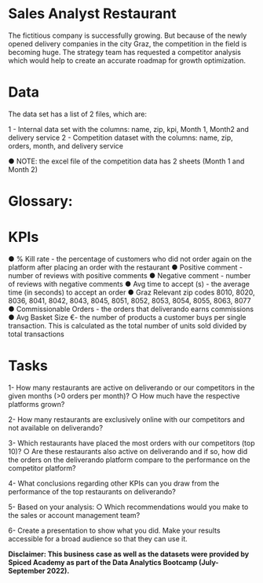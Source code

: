 # Sales Analyst Restaurant
The fictitious company is successfully growing. But because of the newly opened delivery companies in the city Graz, the competition in the field is becoming huge. The strategy team has requested a competitor analysis which would help to create an accurate roadmap for growth optimization.

# Data
The data set has a list of 2 files, which are:
 
1 - Internal data set with the columns: name, zip, kpi, Month 1, Month2 and delivery service
2 - Competition dataset with the columns: name, zip, orders, month, and delivery service
 
 ● NOTE: the excel file of the competition data has 2 sheets (Month 1 and Month 2)
 
#  Glossary:

# KPIs
 ● % Kill rate - the percentage of customers who did not order again on the platform after placing an order with the restaurant
 ● Positive comment - number of reviews with positive comments
 ● Negative comment - number of reviews with negative comments
 ● Avg time to accept (s) - the average time (in seconds) to accept an order
 ● Graz Relevant zip codes 8010, 8020, 8036, 8041, 8042, 8043, 8045, 8051, 8052, 8053, 8054, 8055, 8063, 8077
 ● Commissionable Orders - the orders that deliverando earns commissions
 ● Avg Basket Size €- the number of products a customer buys per single transaction. This is calculated as the total number of units sold divided by total transactions
 
# Tasks
1- How many restaurants are active on deliverando or our competitors in the given months (>0 orders per month)?
   ○ How much have the respective platforms grown?
 
2- How many restaurants are exclusively online with our competitors and not available on deliverando?
 
3- Which restaurants have placed the most orders with our competitors (top 10)?
   ○ Are these restaurants also active on deliverando and if so, how did the orders on the deliverando platform compare to the performance on the competitor platform?
 
4- What conclusions regarding other KPIs can you draw from the performance of the top restaurants on deliverando?
 
5- Based on your analysis:
   ○ Which recommendations would you make to the sales or account management team?

6- Create a presentation to show what you did. Make your results accessible for a broad audience so that they can use it.
 
**Disclaimer: This business case as well as the datasets were provided by Spiced Academy as part of the Data Analytics Bootcamp (July- September 2022).**
